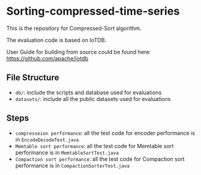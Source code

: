 # Sorting-compressed-time-series

This is the repository for Compressed-Sort algorithm. 

The evaluation code is based on IoTDB.

User Guide for building from source could be found here: https://github.com/apache/iotdb

## File Structure
+ `db/`: include the scripts and database used for evaluations
+ `datasets/`: include all the public datasets used for evaluations


## Steps

+ `compresseion performance`: all the test code for encoder performance is in `EncodeDecodeTest.java`
+ `Memtable sort performance`: all the test code for Memtable sort performance is in `MemtableSortTest.java`
+ `Compaction sort performance`: all the test code for Compaction sort performance is in `CompactionSorterTest.java`